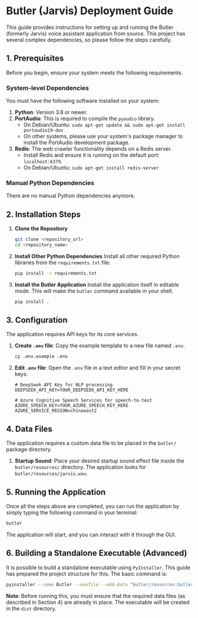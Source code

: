 # Butler (Jarvis) Deployment Guide

This guide provides instructions for setting up and running the Butler (formerly Jarvis) voice assistant application from source. This project has several complex dependencies, so please follow the steps carefully.

## 1. Prerequisites

Before you begin, ensure your system meets the following requirements.

### System-level Dependencies
You must have the following software installed on your system:

1.  **Python**: Version 3.8 or newer.
2.  **PortAudio**: This is required to compile the `pyaudio` library.
    -   On Debian/Ubuntu: `sudo apt-get update && sudo apt-get install portaudio19-dev`
    -   On other systems, please use your system's package manager to install the PortAudio development package.
3.  **Redis**: The web crawler functionality depends on a Redis server.
    -   Install Redis and ensure it is running on the default port: `localhost:6379`.
    -   On Debian/Ubuntu: `sudo apt-get install redis-server`

### Manual Python Dependencies

There are no manual Python dependencies anymore.

## 2. Installation Steps

1.  **Clone the Repository**
    ```bash
    git clone <repository_url>
    cd <repository_name>
    ```

2.  **Install Other Python Dependencies**
    Install all other required Python libraries from the `requirements.txt` file:
    ```bash
    pip install -r requirements.txt
    ```

4.  **Install the Butler Application**
    Install the application itself in editable mode. This will make the `butler` command available in your shell.
    ```bash
    pip install .
    ```

## 3. Configuration

The application requires API keys for its core services.

1.  **Create `.env` file**: Copy the example template to a new file named `.env`.
    ```bash
    cp .env.example .env
    ```

2.  **Edit `.env` file**: Open the `.env` file in a text editor and fill in your secret keys:
    ```dotenv
    # DeepSeek API Key for NLP processing
    DEEPSEEK_API_KEY=YOUR_DEEPSEEK_API_KEY_HERE

    # Azure Cognitive Speech Services for speech-to-text
    AZURE_SPEECH_KEY=YOUR_AZURE_SPEECH_KEY_HERE
    AZURE_SERVICE_REGION=chinaeast2
    ```

## 4. Data Files

The application requires a custom data file to be placed in the `butler/` package directory.

1.  **Startup Sound**: Place your desired startup sound effect file inside the `butler/resources/` directory. The application looks for `butler/resources/jarvis.wav`.

## 5. Running the Application

Once all the steps above are completed, you can run the application by simply typing the following command in your terminal:
```bash
butler
```
The application will start, and you can interact with it through the GUI.

## 6. Building a Standalone Executable (Advanced)

It is possible to build a standalone executable using `PyInstaller`. This guide has prepared the project structure for this. The basic command is:
```bash
pyinstaller --name Butler --onefile --add-data "butler/resources:butler/resources" butler/main.py
```
**Note**: Before running this, you must ensure that the required data files (as described in Section 4) are already in place. The executable will be created in the `dist` directory.
